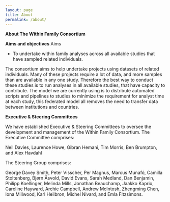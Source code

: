 ```yaml
---
layout: page
title: About
permalink: /about/
---
```


**About The Within Family Consortium**

**Aims and objectives**
Aims
+ To undertake within family analyses across all available studies that have sampled related individuals. 

The consortium aims to help undertake projects using datasets of related individuals. Many of these projects require a lot of data, and more samples than are available in any one study. Therefore the best way to conduct these studies is to run analyses in all available studies, that have capacity to contribute. The model we are currently using is to distribute automated scripts and pipelines to studies to minimize the requirement for analyst time at each study, this federated model all removes the need to transfer data between institutions and countries. 

**Executive & Steering Committees**

We have established Executive & Steering Committees to oversee the development and management of the Within Family Consortium. The Executive Committee comprises:

Neil Davies, Laurence Howe, Gibran Hemani, Tim Morris, Ben Brumpton, and Alex Havdahl

The Steering Group comprises:

George Davey Smith, Peter Visscher, Per Magnus, Marcus Munafó, Camilla Stoltenberg, Bjørn Åsvold, David Evans, Sarah Medland, Dan Benjamin, Philipp Koellinger, Melinda Mills, Jonathan Beauchamp, Jaakko Kaprio, Caroline Hayward, Archie Campbell, Andrew McIntosh, Zhengming Chen, Iona  Millwood, Karl Heilbron, Michel Nivard, and Emla Fitzsimons.